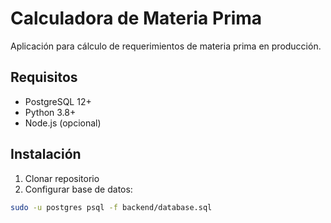 # Calculadora de Materia Prima

Aplicación para cálculo de requerimientos de materia prima en producción.

## Requisitos
- PostgreSQL 12+
- Python 3.8+
- Node.js (opcional)

## Instalación
1. Clonar repositorio
2. Configurar base de datos:
```bash
sudo -u postgres psql -f backend/database.sql
